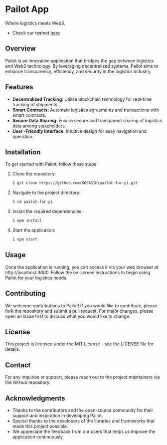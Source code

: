 # Pailot App
Where logistics meets Web3.

- Check our testnet [here](testnet.pailot.app) 

## Overview

Pailot is an innovative application that bridges the gap between logistics and Web3 technology. By leveraging decentralized systems, Pailot aims to enhance transparency, efficiency, and security in the logistics industry.

## Features

- **Decentralized Tracking**: Utilize blockchain technology for real-time tracking of shipments.
- **Smart Contracts**: Automate logistics agreements and transactions with smart contracts.
- **Secure Data Sharing**: Ensure secure and transparent sharing of logistics data among stakeholders.
- **User -Friendly Interface**: Intuitive design for easy navigation and operation.

## Installation

To get started with Pailot, follow these steps:

1. Clone the repository:
   ```bash
   1 git clone https://github.com/KOSASIH/pailot-for-pi.git
   ```

2. Navigate to the project directory:

   ```bash
   1 cd pailot-for-pi
   ```
   
3. Install the required dependencies:

   ```bash
   1 npm install
   ```
   
3. Start the application:

   ```bash
   1 npm start
   ```
   
## Usage
Once the application is running, you can access it via your web browser at http://localhost:3000. Follow the on-screen instructions to begin using Pailot for your logistics needs.

## Contributing
We welcome contributions to Pailot! If you would like to contribute, please fork the repository and submit a pull request. For major changes, please open an issue first to discuss what you would like to change.

## License
This project is licensed under the MIT License - see the LICENSE file for details.

## Contact
For any inquiries or support, please reach out to the project maintainers via the GitHub repository.

## Acknowledgments

- Thanks to the contributors and the open-source community for their support and inspiration in developing Pailot.
- Special thanks to the developers of the libraries and frameworks that made this project possible.
- We appreciate the feedback from our users that helps us improve the application continuously.
